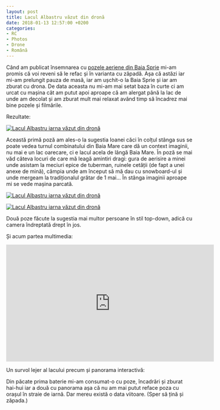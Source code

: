 ```yaml
---
layout: post
title: Lacul Albastru văzut din dronă
date: 2018-01-13 12:57:00 +0200
categories:
- RC
- Photos
- Drone
- Română
---
```

Când am publicat însemnarea cu [pozele aeriene din Baia Sprie](https://www.rusiczki.net/2018/01/13/imagini-aeriene-de-final-de-an/) mi-am promis că voi reveni să le refac și în varianta cu zăpadă. Așa că astăzi iar mi-am prelungit pauza de masă, iar am ușchit-o la Baia Sprie și iar am zburat cu drona. De data aceasta nu mi-am mai setat baza în curte ci am urcat cu mașina cât am putut apoi aproape că am alergat până la lac de unde am decolat și am zburat mult mai relaxat având timp să încadrez mai bine pozele și filmările.

Rezultate:

[![Lacul Albastru iarna văzut din dronă](https://content.rusiczki.net/2018/01/lacul-albastru-iarna-din-drona-1-1000x750.jpg)](https://content.rusiczki.net/2018/01/lacul-albastru-iarna-din-drona-1.jpg)

Această primă poză am ales-o la sugestia Ioanei căci în colțul stânga sus se poate vedea turnul combinatului din Baia Mare care dă un context imaginii, nu mai e un lac oarecare, ci e lacul acela de lângă Baia Mare. În poză se mai văd câteva locuri de care mă leagă amintiri dragi: gura de aerisire a minei unde asistam la meciuri epice de tuberman, ruinele cetății (de fapt a unei anexe de mină), câmpia unde am început să mă dau cu snowboard-ul și unde mergeam la tradiționalul grătar de 1 mai... În stânga imaginii aproape mi se vede mașina parcată.

[![Lacul Albastru iarna văzut din dronă](https://content.rusiczki.net/2018/01/lacul-albastru-iarna-din-drona-2-1000x750.jpg)](https://content.rusiczki.net/2018/01/lacul-albastru-iarna-din-drona-2.jpg)

[![Lacul Albastru iarna văzut din dronă](https://content.rusiczki.net/2018/01/lacul-albastru-iarna-din-drona-3-1000x750.jpg)](https://content.rusiczki.net/2018/01/lacul-albastru-iarna-din-drona-3.jpg)

Două poze făcute la sugestia mai multor persoane în stil top-down, adică cu camera îndreptată drept în jos.

Și acum partea multimedia:

<div class="video-wrapper"><iframe width="560" height="315" src="https://www.youtube.com/embed/DELZ1EbqZfw?rel=0&amp;showinfo=0" frameborder="0" gesture="media" allow="encrypted-media" allowfullscreen></iframe></div>

Un survol lejer al lacului precum și panorama interactivă:

<script src="https://static.kuula.io/embed.js" data-kuula="https://kuula.co/share/7ldy9?fs=1&vr=0&thumbs=1&chromeless=0&logo=0" data-width="100%" data-height="640px"></script>

Din păcate prima baterie mi-am consumat-o cu poze, încadrări și zburat hai-hui iar a două cu panorama așa că nu am mai putut reface poza cu orașul în straie de iarnă. Dar mereu există o data viitoare. (Sper să țină și zăpada.)
